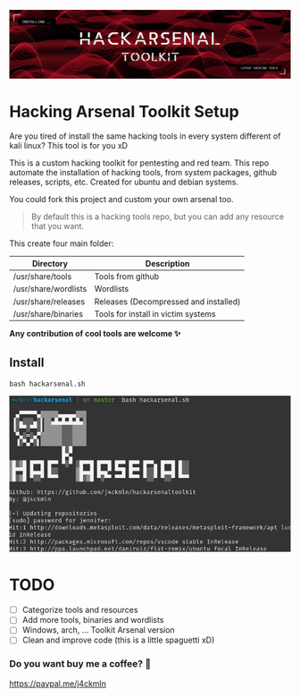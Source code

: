 ![HackArsenal Header](/images/hackarsenaltoolkit.png)
# Hacking Arsenal Toolkit Setup

Are you tired of install the same hacking tools in every system different of kali linux? This tool is for you xD

This is a custom hacking toolkit for pentesting and red team.
This repo automate the installation of hacking tools, from system packages, github releases, scripts, etc.
Created for ubuntu and debian systems.

You could fork this project and custom your own arsenal too.

> By default this is a hacking tools repo, but you can add any resource that you want.

This create four main folder:

Directory            | Description
---------------------|------------
/usr/share/tools     | Tools from github
/usr/share/wordlists | Wordlists
/usr/share/releases  | Releases (Decompressed and installed)
/usr/share/binaries  | Tools for install in victim systems

**Any contribution of cool tools are welcome :sparkles:**

## Install
```
bash hackarsenal.sh
```
![Script execution](/images/script_execution.png)

# TODO
- [ ] Categorize tools and resources
- [ ] Add more tools, binaries and wordlists
- [ ] Windows, arch, ... Toolkit Arsenal version
- [ ] Clean and improve code (this is a little spaguetti xD)

### Do you want buy me a coffee? :metal:
https://paypal.me/j4ckmln
